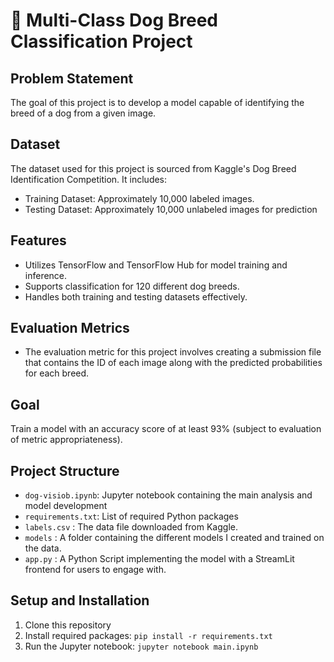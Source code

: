 # 🐶 Multi-Class Dog Breed Classification Project

## Problem Statement
The goal of this project is to develop a model capable of identifying the breed of a dog from a given image.

## Dataset
The dataset used for this project is sourced from Kaggle's Dog Breed Identification Competition. It includes:
- Training Dataset: Approximately 10,000 labeled images.
- Testing Dataset: Approximately 10,000 unlabeled images for prediction

## Features
- Utilizes TensorFlow and TensorFlow Hub for model training and inference.
- Supports classification for 120 different dog breeds.
- Handles both training and testing datasets effectively.

## Evaluation Metrics
- The evaluation metric for this project involves creating a submission file that contains the ID of each image along with the predicted probabilities for each breed.

## Goal
Train a model with an accuracy score of at least 93% (subject to evaluation of metric appropriateness).

## Project Structure
- `dog-visiob.ipynb`: Jupyter notebook containing the main analysis and model development
- `requirements.txt`: List of required Python packages
- `labels.csv` : The data file downloaded from Kaggle.
- `models` : A folder containing the different models I created and trained on the data.
- `app.py` : A Python Script implementing the model with a StreamLit frontend for users to engage with.

## Setup and Installation
1. Clone this repository
2. Install required packages: `pip install -r requirements.txt`
3. Run the Jupyter notebook: `jupyter notebook main.ipynb`

